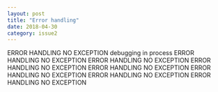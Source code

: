 ```yaml
---
layout: post
title: "Error handling"
date: 2018-04-30
category: issue2
---
```



ERROR HANDLING NO EXCEPTION debugging in process
ERROR HANDLING NO EXCEPTION 
ERROR HANDLING NO EXCEPTION 
ERROR HANDLING NO EXCEPTION 
ERROR HANDLING NO EXCEPTION 
ERROR HANDLING NO EXCEPTION 
ERROR HANDLING NO EXCEPTION 
ERROR HANDLING NO EXCEPTION 
